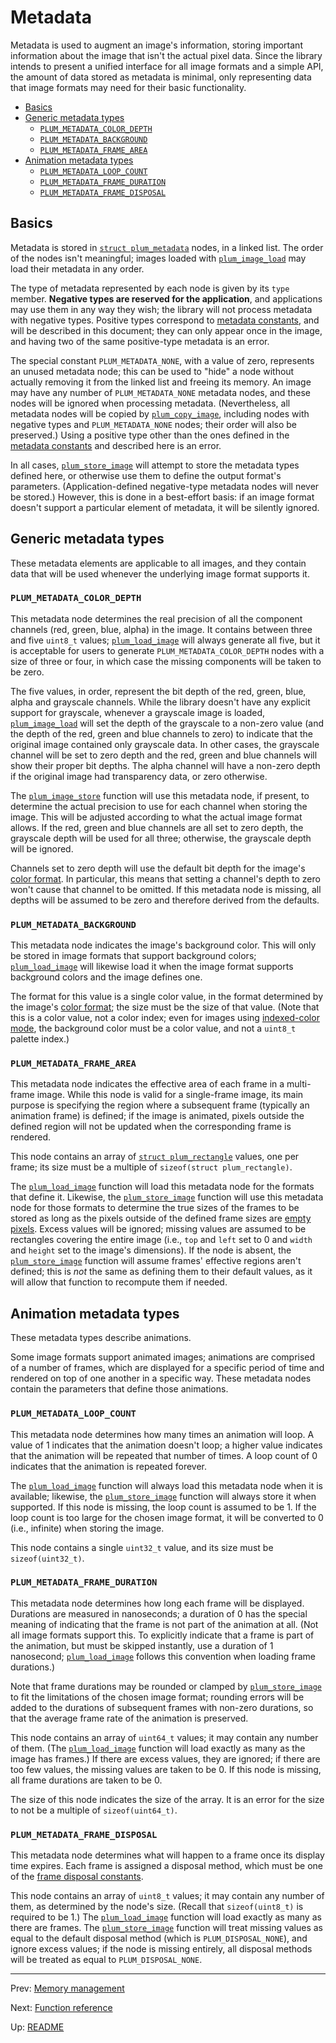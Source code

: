 # Metadata

Metadata is used to augment an image's information, storing important information about the image that isn't the
actual pixel data.
Since the library intends to present a unified interface for all image formats and a simple API, the amount of data
stored as metadata is minimal, only representing data that image formats may need for their basic functionality.

- [Basics](#basics)
- [Generic metadata types](#generic-metadata-types)
    - [`PLUM_METADATA_COLOR_DEPTH`](#plum_metadata_color_depth)
    - [`PLUM_METADATA_BACKGROUND`](#plum_metadata_background)
    - [`PLUM_METADATA_FRAME_AREA`](#plum_metadata_frame_area)
- [Animation metadata types](#animation-metadata-types)
    - [`PLUM_METADATA_LOOP_COUNT`](#plum_metadata_loop_count)
    - [`PLUM_METADATA_FRAME_DURATION`](#plum_metadata_frame_duration)
    - [`PLUM_METADATA_FRAME_DISPOSAL`](#plum_metadata_frame_disposal)

## Basics

Metadata is stored in [`struct plum_metadata`][struct] nodes, in a linked list.
The order of the nodes isn't meaningful; images loaded with [`plum_image_load`][load] may load their metadata in any
order.

The type of metadata represented by each node is given by its `type` member.
**Negative types are reserved for the application**, and applications may use them in any way they wish; the library
will not process metadata with negative types.
Positive types correspond to [metadata constants][constants], and will be described in this document; they can only
appear once in the image, and having two of the same positive-type metadata is an error.

The special constant `PLUM_METADATA_NONE`, with a value of zero, represents an unused metadata node; this can be used
to "hide" a node without actually removing it from the linked list and freeing its memory.
An image may have any number of `PLUM_METADATA_NONE` metadata nodes, and these nodes will be ignored when processing
metadata.
(Nevertheless, all metadata nodes will be copied by [`plum_copy_image`][copy], including nodes with negative types and
`PLUM_METADATA_NONE` nodes; their order will also be preserved.)
Using a positive type other than the ones defined in the [metadata constants][constants] and described here is an
error.

In all cases, [`plum_store_image`][store] will attempt to store the metadata types defined here, or otherwise use them
to define the output format's parameters.
(Application-defined negative-type metadata nodes will never be stored.)
However, this is done in a best-effort basis: if an image format doesn't support a particular element of metadata, it
will be silently ignored.

## Generic metadata types

These metadata elements are applicable to all images, and they contain data that will be used whenever the underlying
image format supports it.

### `PLUM_METADATA_COLOR_DEPTH`

This metadata node determines the real precision of all the component channels (red, green, blue, alpha) in the image.
It contains between three and five `uint8_t` values; [`plum_load_image`][load] will always generate all five, but
it is acceptable for users to generate `PLUM_METADATA_COLOR_DEPTH` nodes with a size of three or four, in which case
the missing components will be taken to be zero.

The five values, in order, represent the bit depth of the red, green, blue, alpha and grayscale channels.
While the library doesn't have any explicit support for grayscale, whenever a grayscale image is loaded,
[`plum_image_load`][load] will set the depth of the grayscale to a non-zero value (and the depth of the red, green and
blue channels to zero) to indicate that the original image contained only grayscale data.
In other cases, the grayscale channel will be set to zero depth and the red, green and blue channels will show their
proper bit depths.
The alpha channel will have a non-zero depth if the original image had transparency data, or zero otherwise.

The [`plum_image_store`][store] function will use this metadata node, if present, to determine the actual precision to
use for each channel when storing the image.
This will be adjusted according to what the actual image format allows.
If the red, green and blue channels are all set to zero depth, the grayscale depth will be used for all three;
otherwise, the grayscale depth will be ignored.

Channels set to zero depth will use the default bit depth for the image's [color format][formats].
In particular, this means that setting a channel's depth to zero won't cause that channel to be omitted.
If this metadata node is missing, all depths will be assumed to be zero and therefore derived from the defaults.

### `PLUM_METADATA_BACKGROUND`

This metadata node indicates the image's background color.
This will only be stored in image formats that support background colors; [`plum_load_image`][load] will likewise load
it when the image format supports background colors and the image defines one.

The format for this value is a single color value, in the format determined by the image's [color format][formats];
the size must be the size of that value.
(Note that this is a color value, not a color index; even for images using [indexed-color mode][indexed], the
background color must be a color value, and not a `uint8_t` palette index.)

### `PLUM_METADATA_FRAME_AREA`

This metadata node indicates the effective area of each frame in a multi-frame image.
While this node is valid for a single-frame image, its main purpose is specifying the region where a subsequent frame
(typically an animation frame) is defined; if the image is animated, pixels outside the defined region will not be
updated when the corresponding frame is rendered.

This node contains an array of [`struct plum_rectangle`][rectangle] values, one per frame; its size must be a multiple
of `sizeof(struct plum_rectangle)`.

The [`plum_load_image`][load] function will load this metadata node for the formats that define it. Likewise, the
[`plum_store_image`][store] function will use this metadata node for those formats to determine the true sizes of the
frames to be stored as long as the pixels outside of the defined frame sizes are [empty pixels][format-definitions].
Excess values will be ignored; missing values are assumed to be rectangles covering the entire image (i.e., `top` and
`left` set to 0 and `width` and `height` set to the image's dimensions).
If the node is absent, the [`plum_store_image`][store] function will assume frames' effective regions aren't defined;
this is _not_ the same as defining them to their default values, as it will allow that function to recompute them if
needed.

## Animation metadata types

These metadata types describe animations.

Some image formats support animated images; animations are comprised of a number of frames, which are displayed for a
specific period of time and rendered on top of one another in a specific way.
These metadata nodes contain the parameters that define those animations.

### `PLUM_METADATA_LOOP_COUNT`

This metadata node determines how many times an animation will loop.
A value of 1 indicates that the animation doesn't loop; a higher value indicates that the animation will be repeated
that number of times.
A loop count of 0 indicates that the animation is repeated forever.

The [`plum_load_image`][load] function will always load this metadata node when it is available; likewise, the
[`plum_store_image`][store] function will always store it when supported.
If this node is missing, the loop count is assumed to be 1.
If the loop count is too large for the chosen image format, it will be converted to 0 (i.e., infinite) when storing
the image.

This node contains a single `uint32_t` value, and its size must be `sizeof(uint32_t)`.

### `PLUM_METADATA_FRAME_DURATION`

This metadata node determines how long each frame will be displayed.
Durations are measured in nanoseconds; a duration of 0 has the special meaning of indicating that the frame is not
part of the animation at all.
(Not all image formats support this.
To explicitly indicate that a frame is part of the animation, but must be skipped instantly, use a duration of 1
nanosecond; [`plum_load_image`][load] follows this convention when loading frame durations.)

Note that frame durations may be rounded or clamped by [`plum_store_image`][store] to fit the limitations of the
chosen image format; rounding errors will be added to the durations of subsequent frames with non-zero durations, so
that the average frame rate of the animation is preserved.

This node contains an array of `uint64_t` values; it may contain any number of them.
(The [`plum_load_image`][load] function will load exactly as many as the image has frames.)
If there are excess values, they are ignored; if there are too few values, the missing values are taken to be 0.
If this node is missing, all frame durations are taken to be 0.

The size of this node indicates the size of the array.
It is an error for the size to not be a multiple of `sizeof(uint64_t)`.

### `PLUM_METADATA_FRAME_DISPOSAL`

This metadata node determines what will happen to a frame once its display time expires.
Each frame is assigned a disposal method, which must be one of the [frame disposal constants][disposal-constants].

This node contains an array of `uint8_t` values; it may contain any number of them, as determined by the node's size.
(Recall that `sizeof(uint8_t)` is required to be 1.)
The [`plum_load_image`][load] function will load exactly as many as there are frames.
The [`plum_store_image`][store] function will treat missing values as equal to the default disposal method (which is
`PLUM_DISPOSAL_NONE`), and ignore excess values; if the node is missing entirely, all disposal methods will be treated
as equal to `PLUM_DISPOSAL_NONE`.

* * *

Prev: [Memory management](memory.md)

Next: [Function reference](functions.md)

Up: [README](README.md)

[constants]: constants.md#metadata-node-types
[copy]: functions.md#plum_copy_image
[disposal-constants]: constants.md#frame-disposal-methods
[format-definitions]: formats.md#definitions
[formats]: colors.md
[indexed]: colors.md#indexed-color-mode
[load]: functions.md#plum_load_image
[rectangle]: structs.md#plum_rectangle
[store]: functions.md#plum_store_image
[struct]: structs.md#plum_metadata
